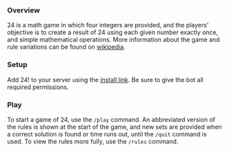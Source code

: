 ### Overview

24 is a math game in which four integers are provided, and the players' objective is to create a result of 24 using each given number exactly once, and simple mathematical operations. More information about the game and rule variations can be found on [wikipedia](en.wikipedia.org/wiki/24_(puzzle)).

### Setup

Add 24! to your server using the [install link](https://discord.com/oauth2/authorize?client_id=1390798603521626263&permissions=274877982720&integration_type=0&scope=bot). Be sure to give the bot all required permissions.

### Play

To start a game of 24, use the `/play` command. An abbreviated version of the rules is shown at the start of the game, and new sets are provided when a correct solution is found or time runs out, until the `/quit` command is used. To view the rules more fully, use the `/rules` command.
